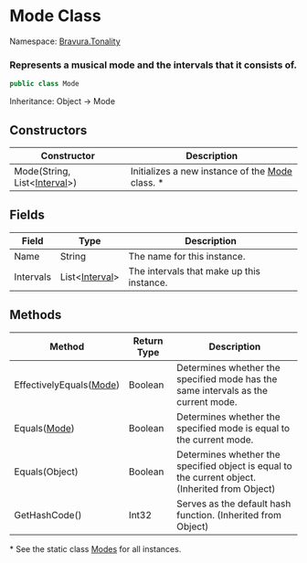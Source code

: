 # Mode Class

Namespace: [Bravura.Tonality](./Bravura.Tonality.md)

### Represents a musical mode and the intervals that it consists of.

```csharp
public class Mode
```

Inheritance: Object -> Mode

## Constructors
| Constructor | Description |
| --- | --- |
| Mode(String, List<[Interval](./Interval.md)>) | Initializes a new instance of the [Mode](./Mode.md) class. * |

## Fields
| Field | Type | Description |
| --- | --- | --- |
| Name | String | The name for this instance. |
| Intervals | List<[Interval](./Interval.md)> | The intervals that make up this instance. |

## Methods
| Method | Return Type | Description |
| --- | --- | --- |
| EffectivelyEquals([Mode](./Mode.md)) | Boolean | Determines whether the specified mode has the same intervals as the current mode. |
| Equals([Mode](./Mode.md)) | Boolean | Determines whether the specified mode is equal to the current mode. |
| Equals(Object) | Boolean | Determines whether the specified object is equal to the current object. (Inherited from Object) |
| GetHashCode() | Int32 | Serves as the default hash function. (Inherited from Object) |

\* See the static class [Modes](./Modes.md) for all instances.
